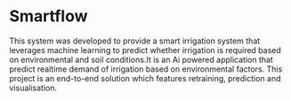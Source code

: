 # Smartflow


This system was developed to provide a smart irrigation system that leverages machine learning to predict whether irrigation is required based on
environmental and soil conditions.It is an Ai powered application that predict realtime demand of irrigation based on environmental factors. This project is an end-to-end solution which features retraining, prediction and visualisation.
